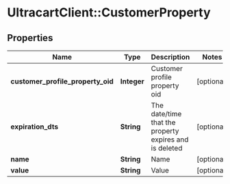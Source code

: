 # UltracartClient::CustomerProperty

## Properties
Name | Type | Description | Notes
------------ | ------------- | ------------- | -------------
**customer_profile_property_oid** | **Integer** | Customer profile property oid | [optional] 
**expiration_dts** | **String** | The date/time that the property expires and is deleted | [optional] 
**name** | **String** | Name | [optional] 
**value** | **String** | Value | [optional] 



